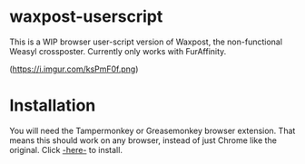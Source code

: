 # waxpost-userscript
This is a WIP browser user-script version of Waxpost, the non-functional Weasyl crossposter. Currently only works with FurAffinity. 

(https://i.imgur.com/ksPmF0f.png)

# Installation
You will need the Tampermonkey or Greasemonkey browser extension. That means this should work on any browser, instead of just Chrome like the original.
Click [-here-](https://github.com/warpKaiba/waxpost-userscript/raw/main/weasyl-crossposter.user.js) to install.
